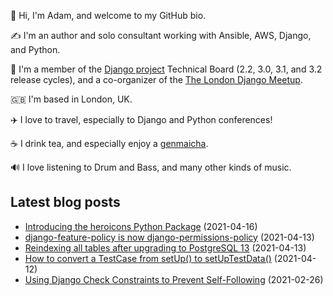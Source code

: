 <p>
  👋 Hi, I'm Adam, and welcome to my GitHub bio.
</p>
<p>
  ✍️ I'm an author and solo consultant working with Ansible, AWS, Django, and Python.
</p>
<p>
  🦄 I'm a member of the <a href="https://www.djangoproject.com/foundation/teams/">Django project</a> Technical Board (2.2, 3.0, 3.1, and 3.2 release cycles),
  and a co-organizer of the <a href="https://www.djangolondon.com/">The London Django Meetup</a>.
</p>
<p>
  🇬🇧 I'm based in London, UK.
</p>
<p>
  ✈️ I love to travel, especially to Django and Python conferences!
</p>
<p>
  ☕️ I drink tea, and especially enjoy a <a href="https://en.wikipedia.org/wiki/Genmaicha">genmaicha</a>.
</p>
<p>
  🔊 I love listening to Drum and Bass, and many other kinds of music.
</p>

## Latest blog posts

* [Introducing the heroicons Python Package](https://adamj.eu/tech/2021/04/16/introducing-the-heroicons-python-package/) (2021-04-16)
* [django-feature-policy is now django-permissions-policy](https://adamj.eu/tech/2021/04/13/django-feature-policy-is-now-django-permissions-policy/) (2021-04-13)
* [Reindexing all tables after upgrading to PostgreSQL 13](https://adamj.eu/tech/2021/04/13/reindexing-all-tables-after-upgrading-to-postgresql-13/) (2021-04-13)
* [How to convert a TestCase from setUp() to setUpTestData()](https://adamj.eu/tech/2021/04/12/how-to-convert-a-testcase-from-setup-to-setuptestdata/) (2021-04-12)
* [Using Django Check Constraints to Prevent Self-Following](https://adamj.eu/tech/2021/02/26/django-check-constraints-prevent-self-following/) (2021-02-26)